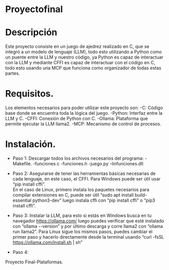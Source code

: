 # Proyectofinal
# Descripción

Este proyecto consiste en un juego de ajedrez realizado en C, que se integró a un modelo de lenguaje (LLM), todo esto utilizando a Python como un puente entre la LLM y nuestro código, ya Python es capaz de interactuar con la LLM y mediante CFFI es capaz de interactuar con el código en C, todo esto usando una MCP que funciona como organizador de todas estas partes. 

# Requisitos. 
Los elementos necesarios para poder utilizar este proyecto son: 
-C: Código base donde se encuentra toda la lógica del juego. 
-Python: Interfaz entre la LLM y C.
-CFFI: Conexión de Python con C. 
-Ollama: Plataforma que permite ejecutar la LLM llama2. 
-MCP: Mecanismo de control de procesos. 

# Instalación. 
* Paso 1: 
Descargar todos los archivos necesarios del programa:
-Makefile.
-funciones.c
-funciones.h
-juego.py
-linfunciones.dll

* Paso 2: 
Asegurarse de tener las herramientas básicas necesarias de cada lenguaje, en este caso, el CFFI. Para Windows puede ser útil usar “pip install cffi”.  
En el caso de Linux, primero instala los paquetes necesarios para compilar extensiones en C, puede ser útil “sudo apt install build-essential python3-dev” luego instala cffi con “pip install cffi” o “pip3 install cffi”.

* Paso 3:
Instalar la LLM, para esto si estás en Windows busca en tu navegador https://ollama.com/ luego puedes verificar que esté instalado con “ollama --version” y por último descarga y corre llama2 con “ollama run llama2”.
Para Linux sigue los mismos pasos, puedes cambiar el primer paso y hacerlo directamente desde la terminal usando “curl -fsSL https://ollama.com/install.sh | sh”

* Paso 4: 

Proyecto Final-Plataformas.
